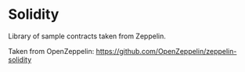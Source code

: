# Solidity

Library of sample contracts taken from Zeppelin. 

Taken from OpenZeppelin: https://github.com/OpenZeppelin/zeppelin-solidity
